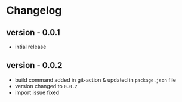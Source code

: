 # Changelog

## version - 0.0.1

- intial release

## version - 0.0.2

- build command added in git-action & updated in `package.json` file
- version changed to `0.0.2`
- import issue fixed